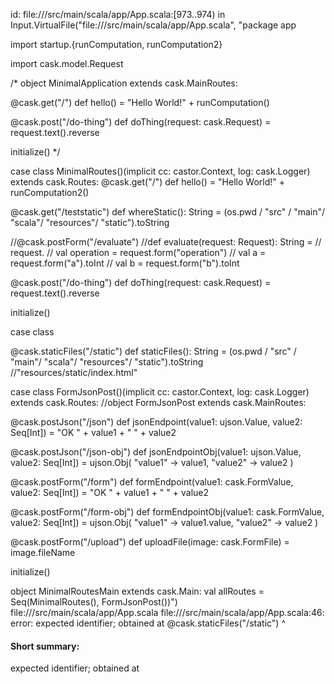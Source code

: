 id: file://<WORKSPACE>/src/main/scala/app/App.scala:[973..974) in Input.VirtualFile("file://<WORKSPACE>/src/main/scala/app/App.scala", "package app

import startup.{runComputation, runComputation2}

import cask.model.Request


/*
object MinimalApplication extends cask.MainRoutes:

  @cask.get("/")
  def hello() =
    "Hello World!" + runComputation()

  @cask.post("/do-thing")
  def doThing(request: cask.Request) =
    request.text().reverse

  initialize()
 */

case class MinimalRoutes()(implicit cc: castor.Context, log: cask.Logger) extends cask.Routes:
  @cask.get("/")
  def hello() =
    "Hello World!" + runComputation2()
  
  @cask.get("/teststatic")
  def whereStatic(): String =
    (os.pwd / "src" / "main"/ "scala"/ "resources"/ "static").toString
  
  //@cask.postForm("/evaluate")
  //def evaluate(request: Request): String =
  //  request.
  //  val operation = request.form("operation")
  //  val a = request.form("a").toInt
  //  val b = request.form("b").toInt

  @cask.post("/do-thing")
  def doThing(request: cask.Request) =
    request.text().reverse

  initialize()

case class 

  @cask.staticFiles("/static")
  def staticFiles(): String =
    (os.pwd / "src" / "main"/ "scala"/ "resources"/ "static").toString
    //"resources/static/index.html"

case class FormJsonPost()(implicit cc: castor.Context, log: cask.Logger) extends cask.Routes:
//object FormJsonPost extends cask.MainRoutes:

  @cask.postJson("/json")
  def jsonEndpoint(value1: ujson.Value, value2: Seq[Int]) =
    "OK " + value1 + " " + value2

  @cask.postJson("/json-obj")
  def jsonEndpointObj(value1: ujson.Value, value2: Seq[Int]) =
    ujson.Obj(
      "value1" -> value1,
      "value2" -> value2
    )

  @cask.postForm("/form")
  def formEndpoint(value1: cask.FormValue, value2: Seq[Int]) =
    "OK " + value1 + " " + value2

  @cask.postForm("/form-obj")
  def formEndpointObj(value1: cask.FormValue, value2: Seq[Int]) =
    ujson.Obj(
      "value1" -> value1.value,
      "value2" -> value2
    )

  @cask.postForm("/upload")
  def uploadFile(image: cask.FormFile) =
    image.fileName

  initialize()

object MinimalRoutesMain extends cask.Main:
  val allRoutes = Seq(MinimalRoutes(), FormJsonPost())")
file://<WORKSPACE>/src/main/scala/app/App.scala
file://<WORKSPACE>/src/main/scala/app/App.scala:46: error: expected identifier; obtained at
  @cask.staticFiles("/static")
  ^
#### Short summary: 

expected identifier; obtained at